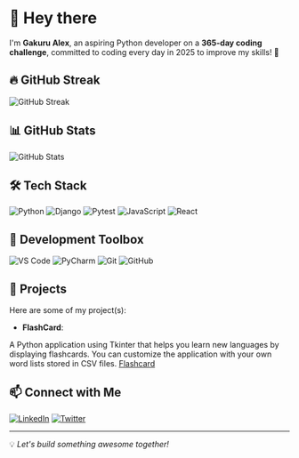 # 👋 Hey there

I'm **Gakuru Alex**, an aspiring Python developer on a **365-day coding challenge**, committed to coding every day in 2025 to improve my skills! 🚀

## 🔥 GitHub Streak

![GitHub Streak](https://github-readme-streak-stats.herokuapp.com/?user=GakuruAlex)

## 📊 GitHub Stats

![GitHub Stats](https://github-readme-stats.vercel.app/api?username=GakuruAlex&show_icons=true&theme=dark)

## 🛠️ Tech Stack

![Python](https://img.shields.io/badge/Python-3776AB?style=for-the-badge&logo=python&logoColor=white)
![Django](https://img.shields.io/badge/Django-092E20?style=for-the-badge&logo=django&logoColor=white)
![Pytest](https://img.shields.io/badge/Pytest-0A9EDC?style=for-the-badge&logo=pytest&logoColor=white)
![JavaScript](https://img.shields.io/badge/JavaScript-F7DF1E?style=for-the-badge&logo=javascript&logoColor=black)
![React](https://img.shields.io/badge/React-61DAFB?style=for-the-badge&logo=react&logoColor=black)

## 🧰 Development Toolbox

![VS Code](https://img.shields.io/badge/Visual_Studio_Code-0078D7?style=for-the-badge&logo=visual-studio-code&logoColor=white)
![PyCharm](https://img.shields.io/badge/PyCharm-000000?style=for-the-badge&logo=pycharm&logoColor=white)
![Git](https://img.shields.io/badge/Git-F05032?style=for-the-badge&logo=git&logoColor=white)
![GitHub](https://img.shields.io/badge/GitHub-181717?style=for-the-badge&logo=github&logoColor=white)

## 🚀 Projects

Here are some of my project(s):

- **FlashCard**:

A Python application using Tkinter that helps you learn new languages by displaying flashcards.  You can customize the application with your own word lists stored in CSV files. [Flashcard](https://github.com/GakuruAlex/FlashCardApp)

## 📫 Connect with Me

[![LinkedIn](https://img.shields.io/badge/LinkedIn-0A66C2?style=for-the-badge&logo=linkedin&logoColor=white)](https://www.linkedin.com/in/alex-gakuru-792735229/)
[![Twitter](https://img.shields.io/badge/Twitter-1DA1F2?style=for-the-badge&logo=twitter&logoColor=white)](https://x.com/G8l3x)

---
💡 _Let's build something awesome together!_
